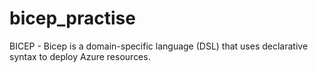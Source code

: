 # bicep_practise
BICEP - Bicep is a domain-specific language (DSL) that uses declarative syntax to deploy Azure resources. 
